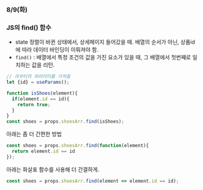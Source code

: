### 8/9(화)
### JS의 find() 함수

- state 정렬이 바뀐 상태에서, 상세페이지 들어갔을 때. 배열의 순서가 아닌, 상품id에 따라 데이터 바인딩이 이뤄져야 함.
- `find()` : 배열에서 특정 조건의 값을 가진 요소가 있을 때, 그 배열에서 첫번째로 일치하는 값을 리턴.

```jsx
// 라우터의 파라미터를 가져옴
let {id} = useParams();

function isShoes(element){
  if(element.id == id){
    return true;
  }
}
const shoes = props.shoesArr.find(isShoes);
```

아래는 좀 더 간편한 방법

```jsx
const shoes = props.shoesArr.find(function(element){
  return element.id == id
});
```

아래는 화살표 함수를 사용해 더 간결하게.

```jsx
const shoes = props.shoesArr.find(element => element.id == id);
```